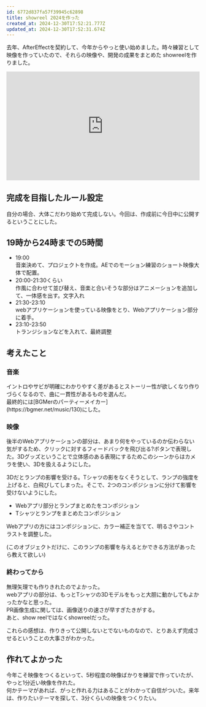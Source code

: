 ```yaml
---
id: 6772d837fa57f39945c62898
title: showreel 2024を作った
created_at: 2024-12-30T17:52:21.777Z
updated_at: 2024-12-30T17:52:31.674Z
---
```


<p>去年、AfterEffectを契約して、今年からやっと使い始めました。時々練習として映像を作っていたので、それらの映像や、開発の成果をまとめた showreelを作りました。</p>
<div style="left: 0; width: 100%; height: 0; position: relative; padding-bottom: 56.25%;"><iframe title="showreel 2024" src="https://www.youtube.com/embed/KvNS6M0ZhWg?rel=0" style="top: 0; left: 0; width: 100%; height: 100%; position: absolute; border: 0;" allowfullscreen scrolling="no" allow="accelerometer; clipboard-write; encrypted-media; gyroscope; picture-in-picture; web-share;"></iframe></div>
<h2>完成を目指したルール設定</h2>
<p>自分の場合、大体こだわり始めて完成しない。今回は、作成前に今日中に公開するということにした。</p>
<h2>19時から24時までの5時間</h2>
<ul>
<li>19:00<br>
音楽決めて、プロジェクトを作成。AEでのモーション練習のショート映像大体で配置。</li>
<li>20:00-21:30くらい<br>
作風に合わせて並び替え、音楽と合いそうな部分はアニメーションを追加して、一体感を出す。文字入れ</li>
<li>21:30-23:10<br>
webアプリケーションを使っている映像をとり、Webアプリケーション部分に着手。</li>
<li>23:10-23:50<br>
トランジションなどを入れて、最終調整</li>
</ul>
<h2>考えたこと</h2>
<h3>音楽</h3>
<p>イントロやサビが明確にわかりやすく差があるとストーリー性が欲しくなり作りづらくなるので、曲に一貫性があるものを選んだ。<br>
最終的には[BGMerのパーティーメイカー]<br>
(https://bgmer.net/music/130)にした。</p>
<h3>映像</h3>
<p>後半のWebアプリケーションの部分は、あまり何をやっているのか伝わらない気がするため、クリックに対するフィードバックを飛び出る?ボタンで表現した。3Dグッズということで立体感のある表現にするためこのシーンからはカメラを使い、3Dを扱えるようにした。</p>
<p>3Dだとランプの影響を受ける。Tシャツの影をなくそうとして、ランプの強度を上げると、白飛びしてしまった。そこで、2つのコンポジションに分けて影響を受けないようにした。</p>
<ul>
<li>Webアプリ部分とランプまとめたをコンポジション</li>
<li>Tシャツとランプをまとめたコンポジション</li>
</ul>
<p>Webアプリの方にはコンポジションに、カラー補正を当てて、明るさやコントラストを調整した。</p>
<p>(このオブジェクトだけに、このランプの影響を与えるとかできる方法があったら教えて欲しい)</p>
<h3>終わってから</h3>
<p>無理矢理でも作りきれたのでよかった。<br>
webアプリの部分は、もっとTシャツの3Dモデルをもっと大胆に動かしてもよかったかなと思った。<br>
PR画像生成に関しては、画像送りの速さが早すぎたきがする。<br>
あと、show reelではなくshowreelだった。</p>
<p>これらの感想は、作りきって公開しないとでないものなので、とりあえず完成させるということの大事さがわかった。</p>
<h2>作れてよかった</h2>
<p>今年こそ映像をつくるといって、5秒程度の映像ばかりを練習で作っていたが、やっと1分近い映像を作れた。<br>
何かテーマがあれば、がっと作れる力はあることがわかって自信がついた。来年は、作りたいテーマを探して、3分くらいの映像をつくりたい。</p>
